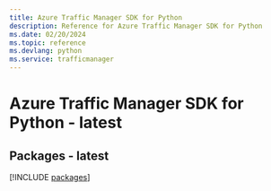 ```yaml
---
title: Azure Traffic Manager SDK for Python
description: Reference for Azure Traffic Manager SDK for Python
ms.date: 02/20/2024
ms.topic: reference
ms.devlang: python
ms.service: trafficmanager
---
```

# Azure Traffic Manager SDK for Python - latest
## Packages - latest
[!INCLUDE [packages](traffic-manager-index.md)]